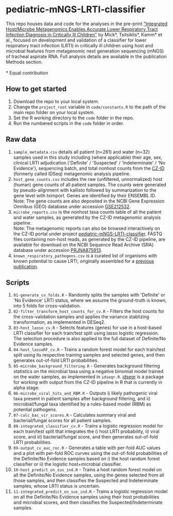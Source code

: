 # pediatric-mNGS-LRTI-classifier
This repo houses data and code for the analyses in the pre-print ["Integrated Host/Microbe Metagenomics Enables Accurate Lower Respiratory Tract Infection Diagnosis in Critically Ill Children"](https://doi.org/10.1101/2022.12.01.22282994) by Mick*, Tsitsiklis*, Kamm* et al., focused on development and validation of a classifier for lower respiratory tract infection (LRTI) in critically ill children using host and microbial features from metagenomic next generation sequencing (mNGS) of tracheal aspirate RNA. Full analysis details are available in the publication Methods section. <br><br>
\* Equal contribution

## How to get started
1. Download the repo to your local system.
2. Change the `project_root` variable in `code/constants.R` to the path of the main repo folder on your local system.
3. Set the R working directory to the `code` folder in the repo.
4. Run the numbered scripts in the `code` folder in order.

## Raw data

1. `sample_metadata.csv` details all patient (n=261) and water (n=32) samples used in this study including (where applicable) their age, sex, clinical LRTI adjudication ('Definite' / 'Suspected' / 'Indeterminate' / 'No Evidence'), sequencing batch, and total nonhost counts from the [CZ-ID](http://czid.org) (formerly called IDSeq) metagenomic analysis pipeline.
2. `host_gene_counts.csv` includes the raw (unfiltered, unnormalized) host (human) gene counts of all patient samples. The counts were generated by pseudo-alignment with kallisto followed by summarization to the gene level with tximport. Genes are identified by their ENSEMBL ID.<br> Note: The gene counts are also deposited in the NCBI Gene Expression Omnibus (GEO) database under accession [GSE212532](https://www.ncbi.nlm.nih.gov/geo/query/acc.cgi?acc=GSE212532).
3. `microbe_reports.csv` is the nonhost taxa counts table of all the patient and water samples, as generated by the CZ-ID metagenomic analysis pipeline.<br> Note: The metagenomic reports can also be browsed interactively on the CZ-ID portal under project [pediatric-mNGS-LRTI-classifier](https://czid.org/pub/wmFz4U7huT). FASTQ files containing non-host reads, as generated by the CZ-ID pipeline, are available for download on the NCBI Sequence Read Archive (SRA) database under accession [PRJNA875913](https://www.ncbi.nlm.nih.gov/sra/?term=PRJNA875913).
4. `known_respiratory_pathogens.csv` is a curated list of organisms with known potential to cause LRTI, originally assembled for a [previous publication](https://www.pnas.org/doi/10.1073/pnas.1809700115).

## Scripts

1. `01-generate_cv_folds.R` - Randomly splits the samples with 'Definite' or 'No Evidence' LRTI status, where we assume the ground-truth is known, into 5 folds for cross-validation.
2. `02-filter_transform_host_counts_for_cv.R` - Filters the host counts for the cross-validation samples and applies the variance stablizing transformation, as implemented in DESeq2.
3. `03-host_lasso_cv.R` - Selects features (genes) for use in a host-based LRTI classifier for each train/test split using lasso logistic regression. The selection procedure is also applied to the full dataset of Definite/No Evidence samples.
4. `04-host_lassoRF_cv.R` - Trains a random forest model for each train/test split using its respective training samples and selected genes, and then generates out-of-fold LRTI probabilities.
5. `05-microbe_background_filtering.R` - Generates background filtering statistics on the microbial taxa using a negative binomial model trained on the water samples, as implemented in `idseqr.R`. [idseqr](https://github.com/czbiohub/idseqr) is a package for working with output from the CZ-ID pipeline in R that is currently in alpha stage.
6. `06-microbe_viral_hits_and_RBM.R` - Outputs i) likely pathogenic viral taxa present in patient samples after background filtering, and ii) microbial/fungal taxa identified by a rules-based model (RBM) as potential pathogens. 
7. `07-calc_bac_vir_scores.R` - Calculates summary viral and bacterial/fungal scores for all patient samples.
8. `08-integrated_classifier_cv.R` - Trains a logistic regression model for each train/test split that integrates the i) host LRTI probability, ii) viral score, and iii) bacterial/fungal score, and then generates out-of-fold LRTI probabilities.
9. `09-output_cv_auc_roc.R` - Generates a table with per-fold AUC values and a plot with per-fold ROC curves using the out-of-fold probabilities of the Definite/No Evidence samples based on i) the host random forest classifier or ii) the logistic host+microbial classifier.
10. `10-host_predict_on_sus_ind.R` - Trains a host random forest model on all the Definite/No Evidence samples, using the genes selected from all those samples, and then classifies the Suspected and Indeterminate samples, whose LRTI status is uncertain.
11. `11-integrated_predict_on_sus_ind.R` - Trains a logistic regression model on all the Definite/No Evidence samples using their host probabilities and microbial scores, and then classifies the Suspected/Indeterminate samples.
